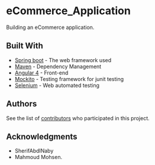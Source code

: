# eCommerce_Application
Building an eCommerce application.

## Built With

* [Spring boot](https://projects.spring.io/spring-boot/) - The web framework used
* [Maven](https://maven.apache.org/) - Dependency Management
* [Angular 4](https://angular.io/) - Front-end
* [Mockito](http://site.mockito.org/) - Testing framework for junit testing
* [Selenium](https://www.seleniumhq.org/download/) - Web automated testing

## Authors

See the list of [contributors](https://github.com/MustafaSaber/eCommerce_Application/graphs/contributors) who participated in this project.

## Acknowledgments

* SherifAbdlNaby
* Mahmoud Mohsen.
